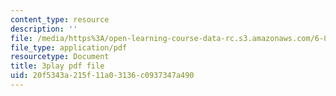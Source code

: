 ```yaml
---
content_type: resource
description: ''
file: /media/https%3A/open-learning-course-data-rc.s3.amazonaws.com/6-858-computer-systems-security-fall-2014/20f5343a215f11a03136c0937347a490_TQhmua7Z2cY.pdf
file_type: application/pdf
resourcetype: Document
title: 3play pdf file
uid: 20f5343a-215f-11a0-3136-c0937347a490
---
```

